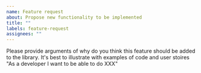 ```yaml
---
name: Feature request
about: Propose new functionality to be implemented
title: ""
labels: feature-request
assignees: ""
---
```


Please provide arguments of why do you think this feature should be added to
the library. It's best to illustrate with examples of code and user stoires
"As a developer I want to be able to do XXX"
